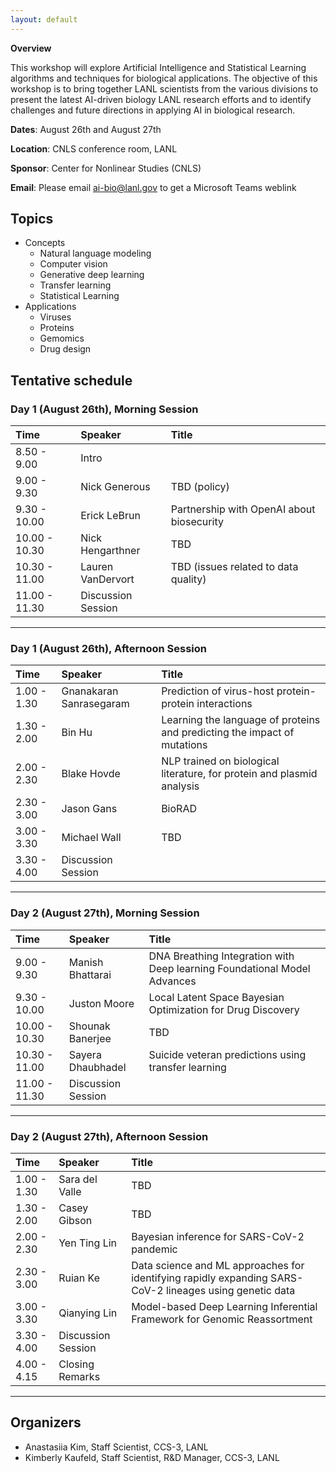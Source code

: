 ```yaml
---
layout: default
---
```


**Overview**

This workshop will explore Artificial Intelligence and Statistical Learning algorithms and techniques for biological applications. The objective of this workshop is to bring together LANL scientists from the various divisions to present the latest AI-driven biology LANL research efforts and to identify challenges and future directions in applying AI in biological research.


<!--[Link to another page](./another-page.html).--> 

**Dates**: August 26th and August 27th

**Location**: CNLS conference room, LANL

**Sponsor**: Center for Nonlinear Studies (CNLS) 

**Email**: Please email [ai-bio@lanl.gov](ai-bio@lanl.gov) to get a Microsoft Teams weblink

## Topics

- Concepts
    - Natural language modeling
    - Computer vision
    - Generative deep learning
    - Transfer learning
    - Statistical Learning
-  Applications
    - Viruses
    - Proteins
    - Gemomics
    - Drug design
   

## Tentative schedule

### Day 1 (August 26th), Morning Session

| Time           | Speaker            | Title                                            |
|:---------------|:-------------------|:-------------------------------------------------|
| 8.50 - 9.00    | Intro              |                                                  |
| 9.00 - 9.30    | Nick Generous      | TBD (policy)                                     |
| 9.30 - 10.00   | Erick LeBrun       | Partnership with OpenAI about biosecurity        |
| 10.00 - 10.30  | Nick Hengarthner   | TBD                                              |
| 10.30 - 11.00  | Lauren VanDervort  | TBD (issues related to data quality)             |
| 11.00 - 11.30  | Discussion Session |                                                  |

* * *

### Day 1 (August 26th), Afternoon Session

| Time           | Speaker                   | Title                                                                        |
|:---------------|:--------------------------|:-----------------------------------------------------------------------------|
| 1.00 - 1.30    | Gnanakaran Sanrasegaram   | Prediction of virus-host protein-protein interactions                        |
| 1.30 - 2.00    | Bin Hu                    | Learning the language of proteins and predicting the impact of mutations     |
| 2.00 - 2.30    | Blake Hovde               | NLP trained on biological literature, for protein and plasmid analysis       |
| 2.30 - 3.00    | Jason Gans                | BioRAD                                                                       |
| 3.00 - 3.30    | Michael Wall              | TBD                                                                          |
| 3.30 - 4.00    | Discussion Session        |                                                                              |

* * *


### Day 2 (August 27th), Morning Session

| Time           | Speaker            | Title                                                                               |
|:---------------|:-------------------|:-------------------------------------------------|
| 9.00 - 9.30    | Manish Bhattarai   | DNA Breathing Integration with Deep learning Foundational Model Advances            |
| 9.30 - 10.00   | Juston Moore       | Local Latent Space Bayesian Optimization for Drug Discovery                         |
| 10.00 - 10.30  | Shounak Banerjee   | TBD                                                                                 |
| 10.30 - 11.00  | Sayera Dhaubhadel  | Suicide veteran predictions using transfer learning                                 |
| 11.00 - 11.30  | Discussion Session |                                                                                     |

* * *


### Day 2 (August 27th), Afternoon Session

| Time           | Speaker            | Title                                                                                                  |
|:---------------|:-------------------|:-------------------------------------------------------------------------------------------------------|
| 1.00 - 1.30    | Sara del Valle     | TBD                                                                                                    |
| 1.30 - 2.00    | Casey Gibson       | TBD                                                                                                    |
| 2.00 - 2.30    | Yen Ting Lin       | Bayesian inference for SARS-CoV-2 pandemic                                                             |
| 2.30 - 3.00    | Ruian Ke           | Data science and ML approaches for identifying rapidly expanding SARS-CoV-2 lineages using genetic data|
| 3.00 - 3.30    | Qianying Lin       | Model-based Deep Learning Inferential Framework for Genomic Reassortment                               |
| 3.30 - 4.00    | Discussion Session |                                                                                                        |
| 4.00 - 4.15    | Closing Remarks    |                                                                                                        |

* * *

## Organizers

*   Anastasiia Kim, Staff Scientist, CCS-3, LANL
*   Kimberly Kaufeld, Staff Scientist, R&D Manager, CCS-3, LANL

